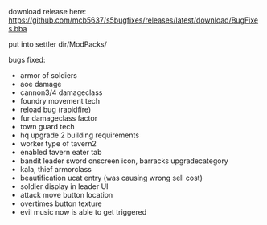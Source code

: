 download release here: https://github.com/mcb5637/s5bugfixes/releases/latest/download/BugFixes.bba

put into settler dir/ModPacks/

bugs fixed:
- armor of soldiers
- aoe damage
- cannon3/4 damageclass
- foundry movement tech
- reload bug (rapidfire)
- fur damageclass factor
- town guard tech
- hq upgrade 2 building requirements
- worker type of tavern2
- enabled tavern eater tab
- bandit leader sword onscreen icon, barracks upgradecategory
- kala, thief armorclass
- beautification ucat entry (was causing wrong sell cost)
- soldier display in leader UI
- attack move button location
- overtimes button texture
- evil music now is able to get triggered
